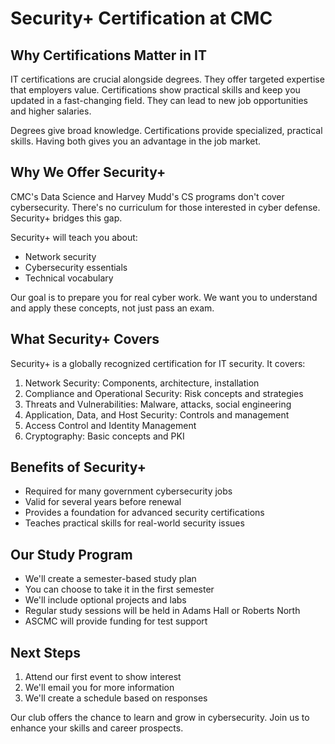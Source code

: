 # Security+ Certification at CMC

## Why Certifications Matter in IT

IT certifications are crucial alongside degrees. They offer targeted expertise that employers value. Certifications show practical skills and keep you updated in a fast-changing field. They can lead to new job opportunities and higher salaries.

Degrees give broad knowledge. Certifications provide specialized, practical skills. Having both gives you an advantage in the job market.

## Why We Offer Security+

CMC's Data Science and Harvey Mudd's CS programs don't cover cybersecurity. There's no curriculum for those interested in cyber defense. Security+ bridges this gap.

Security+ will teach you about:
- Network security
- Cybersecurity essentials
- Technical vocabulary

Our goal is to prepare you for real cyber work. We want you to understand and apply these concepts, not just pass an exam.

## What Security+ Covers

Security+ is a globally recognized certification for IT security. It covers:

1. Network Security: Components, architecture, installation
2. Compliance and Operational Security: Risk concepts and strategies
3. Threats and Vulnerabilities: Malware, attacks, social engineering
4. Application, Data, and Host Security: Controls and management
5. Access Control and Identity Management
6. Cryptography: Basic concepts and PKI

## Benefits of Security+

- Required for many government cybersecurity jobs
- Valid for several years before renewal
- Provides a foundation for advanced security certifications
- Teaches practical skills for real-world security issues

## Our Study Program

- We'll create a semester-based study plan
- You can choose to take it in the first semester
- We'll include optional projects and labs
- Regular study sessions will be held in Adams Hall or Roberts North
- ASCMC will provide funding for test support

## Next Steps

1. Attend our first event to show interest
2. We'll email you for more information
3. We'll create a schedule based on responses

Our club offers the chance to learn and grow in cybersecurity. Join us to enhance your skills and career prospects.
